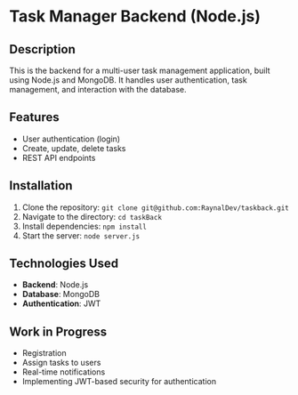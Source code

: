 # Task Manager Backend (Node.js)

## Description
This is the backend for a multi-user task management application, built using Node.js and MongoDB. It handles user authentication, task management, and interaction with the database.

## Features
- User authentication (login)
- Create, update, delete tasks
- REST API endpoints

## Installation
1. Clone the repository: `git clone git@github.com:RaynalDev/taskback.git`
2. Navigate to the directory: `cd taskBack`
3. Install dependencies: `npm install`
4. Start the server: `node server.js`

## Technologies Used
- **Backend**: Node.js
- **Database**: MongoDB
- **Authentication**: JWT

## Work in Progress
- Registration
- Assign tasks to users
- Real-time notifications
- Implementing JWT-based security for authentication

